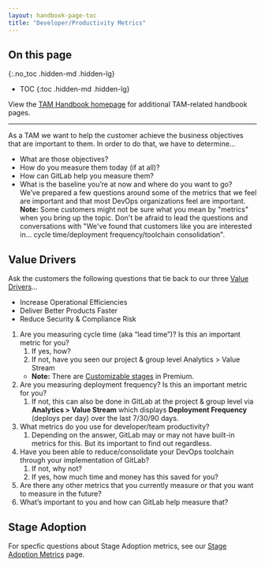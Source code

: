 ```yaml
---
layout: handbook-page-toc
title: "Developer/Productivity Metrics"
---
```


## On this page

{:.no_toc .hidden-md .hidden-lg}

- TOC
{:toc .hidden-md .hidden-lg}

View the [TAM Handbook homepage](/handbook/customer-success/tam/) for additional TAM-related handbook pages.

- - -

As a TAM we want to help the customer achieve the business objectives that are important to them. In order to do that, we have to determine…
* What are those objectives?
* How do you measure them today (if at all)?
* How can GitLab help you measure them?
* What is the baseline you’re at now and where do you want to go?  
We’ve prepared a few questions around some of the metrics that we feel are important and that most DevOps organizations feel are important.  
**Note:** Some customers might not be sure what you mean by "metrics" when you bring up the topic. Don't be afraid to lead the questions and conversations with "We've found that customers like you are interested in... cycle time/deployment frequency/toolchain consolidation". 

## Value Drivers
Ask the customers the following questions that tie back to our three [Value Drivers](/handbook/sales/command-of-the-message/#customer-value-drivers)…
* Increase Operational Efficiencies
* Deliver Better Products Faster
* Reduce Security & Compliance Risk  

1. Are you measuring cycle time (aka “lead time”)? Is this an important metric for you?
   1. If yes, how?
   1. If not, have you seen our project & group level Analytics > Value Stream
   * **Note:** There are [Customizable stages](https://docs.gitlab.com/ee/user/analytics/value_stream_analytics.html#customizable-value-stream-analytics) in Premium.
1. Are you measuring deployment frequency? Is this an important metric for you?
   1. If not, this can also be done in GitLab at the project & group level via **Analytics > Value Stream** which displays **Deployment Frequency** (deploys per day) over the last 7/30/90 days.
1. What metrics do you use for developer/team productivity?
   1. Depending on the answer, GitLab may or may not have built-in metrics for this. But its important to find out regardless.
1. Have you been able to reduce/consolidate your DevOps toolchain through your implementation of GitLab?
   1. If not, why not?
   1. If yes, how much time and money has this saved for you?
1. Are there any other metrics that you currently measure or that you want to measure in the future?
1. What’s important to you and how can GitLab help measure that?

## Stage Adoption
For specfic questions about Stage Adoption metrics, see our [Stage Adoption Metrics](/handbook/customer-success/tam/stage-adoption/) page.
